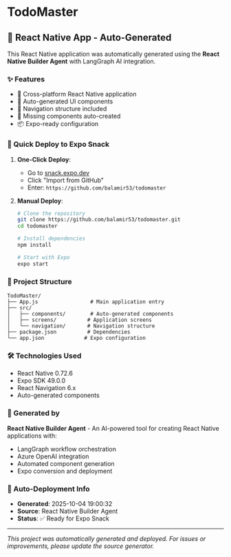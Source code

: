 # TodoMaster

## 🚀 React Native App - Auto-Generated

This React Native application was automatically generated using the **React Native Builder Agent** with LangGraph AI integration.

### ✨ Features
- 📱 Cross-platform React Native application
- 🎨 Auto-generated UI components
- 🧭 Navigation structure included
- 🔧 Missing components auto-created
- 📦 Expo-ready configuration

### 🎯 Quick Deploy to Expo Snack

1. **One-Click Deploy**: 
   - Go to [snack.expo.dev](https://snack.expo.dev/)
   - Click "Import from GitHub"
   - Enter: `https://github.com/balamir53/todomaster`

2. **Manual Deploy**:
   ```bash
   # Clone the repository
   git clone https://github.com/balamir53/todomaster.git
   cd todomaster
   
   # Install dependencies
   npm install
   
   # Start with Expo
   expo start
   ```

### 📁 Project Structure
```
TodoMaster/
├── App.js                 # Main application entry
├── src/
│   ├── components/        # Auto-generated components
│   ├── screens/          # Application screens
│   └── navigation/       # Navigation structure
├── package.json          # Dependencies
└── app.json             # Expo configuration
```

### 🛠️ Technologies Used
- React Native 0.72.6
- Expo SDK 49.0.0
- React Navigation 6.x
- Auto-generated components

### 🤖 Generated by
**React Native Builder Agent** - An AI-powered tool for creating React Native applications with:
- LangGraph workflow orchestration
- Azure OpenAI integration
- Automated component generation
- Expo conversion and deployment

### 📝 Auto-Deployment Info
- **Generated**: 2025-10-04 19:00:32
- **Source**: React Native Builder Agent
- **Status**: ✅ Ready for Expo Snack

---
*This project was automatically generated and deployed. For issues or improvements, please update the source generator.*
